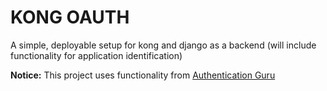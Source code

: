 # KONG OAUTH
A simple, deployable setup for kong and django as a backend (will include functionality for application identification)

**Notice:** This project uses functionality from [Authentication Guru](https://github.com/AppointmentGuru/AuthenticationGuru/)
 